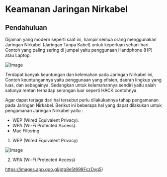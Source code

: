 # Keamanan Jaringan Nirkabel

## Pendahuluan

  Dijaman yang modern seperti saat ini, hampir semua orang menggunakan Jaringan Nirkabel (Jaringan Tanpa Kabel)
untuk keperluan sehari-hari. Contoh yang paling sering di jumpai yaitu penggunaan Handphone (HP) atau Laptop.

![Image](images(6).jpeg)

  Terdapat banyak keuntungan dan kelemahan pada Jaringan Nirkabel ini, Contoh keuntungannya yaitu penggunaan
yang efisien, daerah lingkup yang luas, dan sebagainya. Sedangkan untuk kelemahannya sendiri yaitu salah satunya
rentan terhadap serangan luar seperti HACK contohnya.

  Agar dapat terjaga dari hal tersebut perlu dilakukannya tahap pengamanan pada Jaringan Nirkabel.
Berikut ini beberapa hal yang dapat dilakukan untuk pengamanan Jaringan Nirkabel yaitu :
- WEP (Wired Equivalent Privacy).
- WPA (Wi-Fi Protected Access).
- Mac Filtering 

1. WEP (Wired Equivalent Privacy)

![Image](images(7).jpeg)

2. WPA (Wi-Fi Protected Access)

https://images.app.goo.gl/ptg8e5t698FczDyq5)



